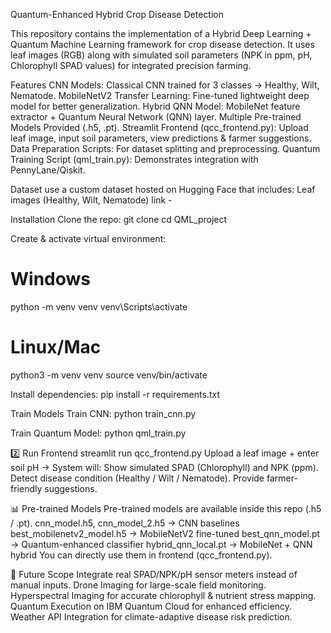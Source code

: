 Quantum-Enhanced Hybrid Crop Disease Detection

This repository contains the implementation of a Hybrid Deep Learning + Quantum Machine Learning framework for crop disease detection.
It uses leaf images (RGB) along with simulated soil parameters (NPK in ppm, pH, Chlorophyll SPAD values) for integrated precision farming.


Features
CNN Models: Classical CNN trained for 3 classes → Healthy, Wilt, Nematode.
MobileNetV2 Transfer Learning: Fine-tuned lightweight deep model for better generalization.
Hybrid QNN Model: MobileNet feature extractor + Quantum Neural Network (QNN) layer.
Multiple Pre-trained Models Provided (.h5, .pt).
Streamlit Frontend (qcc_frontend.py): Upload leaf image, input soil parameters, view predictions & farmer suggestions.
Data Preparation Scripts: For dataset splitting and preprocessing.
Quantum Training Script (qml_train.py): Demonstrates integration with PennyLane/Qiskit.


Dataset
use a custom dataset hosted on Hugging Face that includes:
Leaf images (Healthy, Wilt, Nematode)
link -


Installation
Clone the repo:
git clone 
cd QML_project

Create & activate virtual environment:

# Windows
python -m venv venv
venv\Scripts\activate

# Linux/Mac
python3 -m venv venv
source venv/bin/activate


Install dependencies:
pip install -r requirements.txt


Train Models
Train CNN:
python train_cnn.py

Train Quantum Model:
python qml_train.py

2️⃣ Run Frontend
streamlit run qcc_frontend.py
Upload a leaf image + enter soil pH →
System will:
Show simulated SPAD (Chlorophyll) and NPK (ppm).
Detect disease condition (Healthy / Wilt / Nematode).
Provide farmer-friendly suggestions.

📊 Pre-trained Models
Pre-trained models are available inside this repo (.h5 / .pt).
cnn_model.h5, cnn_model_2.h5 → CNN baselines
best_mobilenetv2_model.h5 → MobileNetV2 fine-tuned
best_qnn_model.pt → Quantum-enhanced classifier
hybrid_qnn_local.pt → MobileNet + QNN hybrid
You can directly use them in frontend (qcc_frontend.py).


🔮 Future Scope
Integrate real SPAD/NPK/pH sensor meters instead of manual inputs.
Drone Imaging for large-scale field monitoring.
Hyperspectral Imaging for accurate chlorophyll & nutrient stress mapping.
Quantum Execution on IBM Quantum Cloud for enhanced efficiency.
Weather API Integration for climate-adaptive disease risk prediction.



